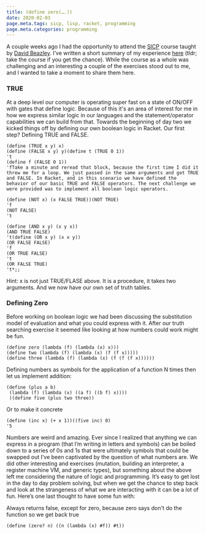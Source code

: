 ```yaml
---
title: (define zero(….))
date: 2020-02-03
page.meta.tags: sicp, lisp, racket, programming
page.meta.categories: programming
---
```


A couple weeks ago I had the opportunity to attend
the [SICP](https://mitpress.mit.edu/sites/default/files/sicp/index.html) course taught
by [David Beazley](https://www.dabeaz.com/sicp.html). I’ve written a short summary of my
experience [here](https://burningdaylight.io/posts/sicp-beazley-review/) (tldr; take the course if you get the chance).
While the course as a whole was challenging and an interesting a couple of the exercises stood out to me, and I wanted
to take a moment to share them here.

### TRUE

At a deep level our computer is operating super fast on a state of ON/OFF with gates that define logic. Because of this
it's an area of interest for me in how we express similar logic in our languages and the statement/operator capabilities
we can build from that. Towards the beginning of day two we kicked things off by defining our own boolean logic in
Racket. Our first step? Defining TRUE and FALSE.

```racket
(define (TRUE x y) x)
(define (FALSE x y) y)(define t (TRUE 0 1))
't
(define f (FALSE 0 1))
'fTake a minute and reread that block, because the first time I did it threw me for a loop. We just passed in the same arguments and got TRUE and FALSE. In Racket, and in this scenario we have defined the behavior of our basic TRUE and FALSE operators. The next challenge we were provided was to implement all boolean logic operators.

(define (NOT x) (x FALSE TRUE))(NOT TRUE)
'f
(NOT FALSE)
't

(define (AND x y) (x y x))
(AND TRUE FALSE)
't(define (OR x y) (x x y))
(OR FALSE FALSE)
'f
(OR TRUE FALSE)
't
(OR FALSE TRUE)
't*;;
```

Hint: x is not just TRUE/FLASE above. It is a procedure, it takes two arguments. And we now have our own set of truth
tables.

### Defining Zero

Before working on boolean logic we had been discussing the substitution model of evaluation and what you could express
with it. After our truth searching exercise it seemed like looking at how numbers could work might be fun.

```racket
(define zero (lambda (f) (lambda (x) x)))
(define two (lambda (f) (lambda (x) (f (f x)))))
(define three (lambda (f) (lambda (x) (f (f (f x))))))
```

Defining numbers as symbols for the application of a function N times then let us implement addition:

```racket
(define (plus a b)
 (lambda (f) (lambda (x) ((a f) ((b f) x))))
 )(define five (plus two three))
```

Or to make it concrete

```rackaet
(define (inc x) (+ x 1))((five inc) 0)
'5
```

Numbers are weird and amazing. Ever since I realized that anything we can express in a program (that I’m writing in
letters and symbols) can be boiled down to a series of 0s and 1s that were ultimately symbols that could be swapped out
I’ve been captivated by the question of what numbers are. We did other interesting and exercises (mutation, building an
interpreter, a register machine VM, and generic types), but something about the above left me considering the nature of
logic and programming. It’s easy to get lost in the day to day problem solving, but when we get the chance to step back
and look at the strangeness of what we are interacting with it can be a lot of fun. Here’s one last thought to have some
fun with:

Always returns false, except for zero, because zero says don't do the function so we get back true

```racket
(define (zero? n) ((n (lambda (x) #f)) #t))
```
